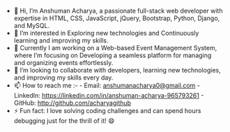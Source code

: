 - 👋 Hi, I’m Anshuman Acharya, a passionate full-stack web developer with expertise in HTML, CSS, JavaScript, jQuery, Bootstrap, Python, Django, and MySQL.
- 👀 I’m interested in Exploring new technologies and Continuously learning and improving my skills.
- 🌱 Currently I am working on a Web-based Event Management System, where I’m focusing on Developing a seamless platform for managing and organizing events effortlessly.
- 💞️ I’m looking to collaborate with developers, learning new technologies, and improving my skills every day.
- 📫 How to reach me :-
      - Email: anshumanacharya0@gmail.com
      - LinkedIn: https://linkedin.com/in/anshuman-acharya-965793261
      - GitHub: http://github.com/acharyagithub
- ⚡ Fun fact:  I love solving coding challenges and can spend hours debugging just for the thrill of it! 😄
